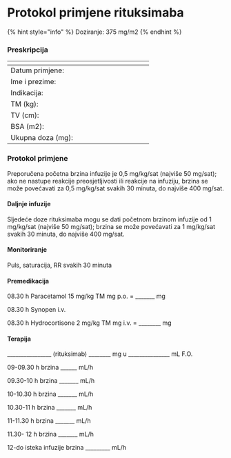 # Protokol primjene rituksimaba

{% hint style="info" %}
Doziranje: 375 mg/m2
{% endhint %}

### Preskripcija

<table><thead><tr><th width="296.5"></th><th></th></tr></thead><tbody><tr><td>Datum primjene: </td><td></td></tr><tr><td>Ime i prezime: </td><td></td></tr><tr><td>Indikacija: </td><td></td></tr><tr><td>TM (kg):</td><td></td></tr><tr><td>TV (cm):</td><td></td></tr><tr><td>BSA (m2):</td><td></td></tr><tr><td>Ukupna doza (mg): </td><td></td></tr></tbody></table>

### Protokol primjene

Preporučena početna brzina infuzije je 0,5 mg/kg/sat (najviše 50 mg/sat); ako ne nastupe reakcije preosjetljivosti ili reakcije na infuziju, brzina se može povećavati za 0,5 mg/kg/sat svakih 30 minuta, do najviše 400 mg/sat.&#x20;

#### Daljnje infuzije

Sljedeće doze rituksimaba mogu se dati početnom brzinom infuzije od 1 mg/kg/sat (najviše 50 mg/sat); brzina se može povećavati za 1 mg/kg/sat svakih 30 minuta, do najviše 400 mg/sat.&#x20;

#### Monitoriranje

Puls, saturacija, RR svakih 30 minuta

#### Premedikacija

08.30 h Paracetamol 15 mg/kg TM mg p.o. = \_\_\_\_\_\_\_ mg

08.30 h Synopen i.v.&#x20;

08.30 h Hydrocortisone 2 mg/kg TM mg i.v. = \_\_\_\_\_\_\_\_ mg

#### Terapija

\_\_\_\_\_\_\_\_\_\_\_\_\_\_\_\_ (rituksimab) \_\_\_\_\_\_\_\_ mg u \_\_\_\_\_\_\_\_\_\_\_\_\_\_\_ mL F.O.&#x20;

09-09.30 h brzina \_\_\_\_\_\_ mL/h

09.30-10 h brzina \_\_\_\_\_\_\_ mL/h

10-10.30 h brzina \_\_\_\_\_\_\_ mL/h

10.30-11 h brzina \_\_\_\_\_\_\_ mL/h

11-11.30 h brzina \_\_\_\_\_\_\_ mL/h

11.30- 12 h brzina \_\_\_\_\_\_\_ mL/h

12-do isteka infuzije  brzina \_\_\_\_\_\_\_\_\_ mL/h
